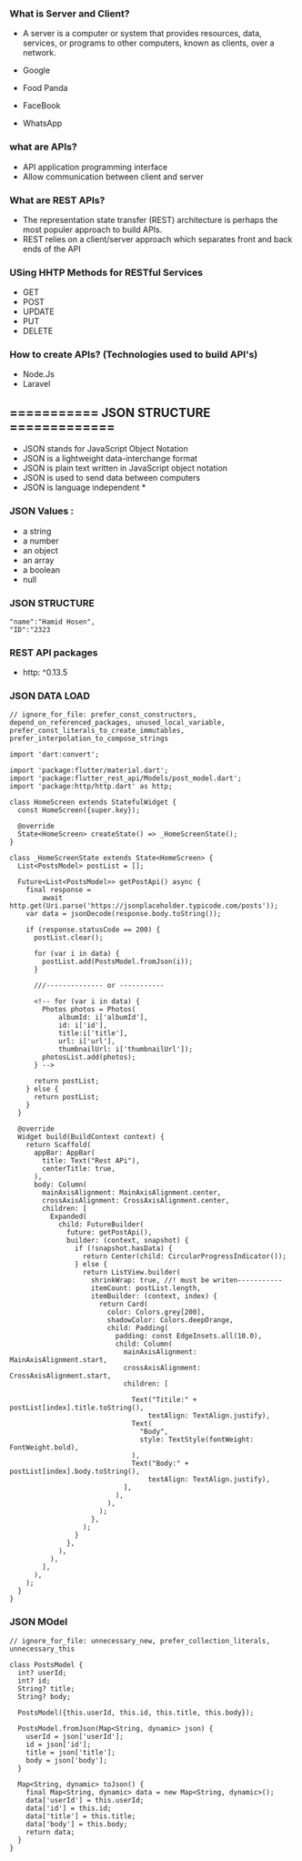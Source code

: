 ### What is Server and Client?

- A server is a computer or system that provides resources, data, services, or programs to other computers, known as clients, over a network.

- Google
- Food Panda
- FaceBook
- WhatsApp

### what are APIs?

- API application programming interface
- Allow communication between client and server

### What are REST APIs?

- The representation state transfer (REST) architecture is perhaps the most populer approach to build APIs.
- REST relies on a client/server approach which separates front and back ends of the API

### USing HHTP Methods for RESTful Services

- GET
- POST
- UPDATE
- PUT
- DELETE

### How to create APIs? (Technologies used to build API's)

- Node.Js
- Laravel

## =========== JSON STRUCTURE =============

- JSON stands for JavaScript Object Notation
- JSON is a lightweight data-interchange format
- JSON is plain text written in JavaScript object notation
- JSON is used to send data between computers
- JSON is language independent \*

### JSON Values :

- a string
- a number
- an object
- an array
- a boolean
- null

### JSON STRUCTURE

```
"name":"Hamid Hosen",
"ID":"2323
```

### REST API packages

- http: ^0.13.5

### JSON DATA LOAD

```
// ignore_for_file: prefer_const_constructors, depend_on_referenced_packages, unused_local_variable, prefer_const_literals_to_create_immutables, prefer_interpolation_to_compose_strings

import 'dart:convert';

import 'package:flutter/material.dart';
import 'package:flutter_rest_api/Models/post_model.dart';
import 'package:http/http.dart' as http;

class HomeScreen extends StatefulWidget {
  const HomeScreen({super.key});

  @override
  State<HomeScreen> createState() => _HomeScreenState();
}

class _HomeScreenState extends State<HomeScreen> {
  List<PostsModel> postList = [];

  Future<List<PostsModel>> getPostApi() async {
    final response =
        await http.get(Uri.parse('https://jsonplaceholder.typicode.com/posts'));
    var data = jsonDecode(response.body.toString());

    if (response.statusCode == 200) {
      postList.clear();

      for (var i in data) {
        postList.add(PostsModel.fromJson(i));
      }

      ///-------------- or -----------

      <!-- for (var i in data) {
        Photos photos = Photos(
            albumId: i['albumId'],
            id: i['id'],
            title:i['title'],
            url: i['url'],
            thumbnailUrl: i['thumbnailUrl']);
        photosList.add(photos);
      } -->

      return postList;
    } else {
      return postList;
    }
  }

  @override
  Widget build(BuildContext context) {
    return Scaffold(
      appBar: AppBar(
        title: Text("Rest APi"),
        centerTitle: true,
      ),
      body: Column(
        mainAxisAlignment: MainAxisAlignment.center,
        crossAxisAlignment: CrossAxisAlignment.center,
        children: [
          Expanded(
            child: FutureBuilder(
              future: getPostApi(),
              builder: (context, snapshot) {
                if (!snapshot.hasData) {
                  return Center(child: CircularProgressIndicator());
                } else {
                  return ListView.builder(
                    shrinkWrap: true, //! must be writen-----------
                    itemCount: postList.length,
                    itemBuilder: (context, index) {
                      return Card(
                        color: Colors.grey[200],
                        shadowColor: Colors.deepOrange,
                        child: Padding(
                          padding: const EdgeInsets.all(10.0),
                          child: Column(
                            mainAxisAlignment: MainAxisAlignment.start,
                            crossAxisAlignment: CrossAxisAlignment.start,
                            children: [
                              
                              Text("Titile:" + postList[index].title.toString(),
                                  textAlign: TextAlign.justify),
                              Text(
                                "Body",
                                style: TextStyle(fontWeight: FontWeight.bold),
                              ),
                              Text("Body:" + postList[index].body.toString(),
                                  textAlign: TextAlign.justify),
                            ],
                          ),
                        ),
                      );
                    },
                  );
                }
              },
            ),
          ),
        ],
      ),
    );
  }
}
```
### JSON MOdel

```
// ignore_for_file: unnecessary_new, prefer_collection_literals, unnecessary_this

class PostsModel {
  int? userId;
  int? id;
  String? title;
  String? body;

  PostsModel({this.userId, this.id, this.title, this.body});

  PostsModel.fromJson(Map<String, dynamic> json) {
    userId = json['userId'];
    id = json['id'];
    title = json['title'];
    body = json['body'];
  }

  Map<String, dynamic> toJson() {
    final Map<String, dynamic> data = new Map<String, dynamic>();
    data['userId'] = this.userId;
    data['id'] = this.id;
    data['title'] = this.title;
    data['body'] = this.body;
    return data;
  }
}
```

